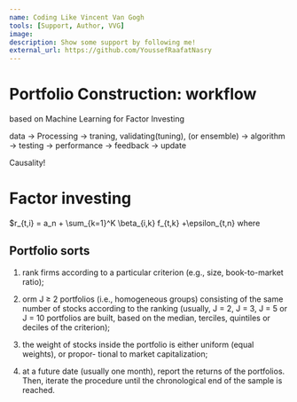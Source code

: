 ```yaml
---
name: Coding Like Vincent Van Gogh
tools: [Support, Author, VVG]
image:
description: Show some support by following me!
external_url: https://github.com/YoussefRaafatNasry
---
```


# Portfolio Construction: workflow
based on Machine Learning for Factor Investing

data -> Processing -> traning, validating(tuning), (or ensemble) -> algorithm -> testing -> performance -> feedback -> update

Causality! 

# Factor investing
$r_{t,i} = a_n + \sum_{k=1}^K \beta_{i,k} f_{t,k} +\epsilon_{t,n}
where 

## Portfolio sorts
1. rank firms according to a particular criterion (e.g., size, book-to-market ratio);
2. orm J ≥ 2 portfolios (i.e., homogeneous groups) consisting of the same number of
stocks according to the ranking (usually, J = 2, J = 3, J = 5 or J = 10 portfolios are
built, based on the median, terciles, quintiles or deciles of the criterion);

3. the weight of stocks inside the portfolio is either uniform (equal weights), or propor-
tional to market capitalization;

4. at a future date (usually one month), report the returns of the portfolios.
Then, iterate the procedure until the chronological end of the sample is reached.